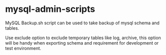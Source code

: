 # mysql-admin-scripts

MySQL Backup.sh script can be used to take backup of mysql schema and tables.

Use exclude option to exclude temporary tables like log, archive, this option will be handy when exporting schema and requirement for development or test environment.
